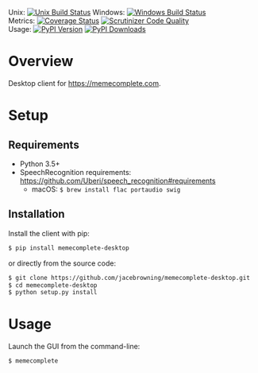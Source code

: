 Unix: [![Unix Build Status](http://img.shields.io/travis/jacebrowning/memecomplete-desktop/master.svg)](https://travis-ci.org/jacebrowning/memecomplete-desktop) Windows: [![Windows Build Status](https://img.shields.io/appveyor/ci/jacebrowning/memecomplete-desktop/master.svg)](https://ci.appveyor.com/project/jacebrowning/memecomplete-desktop)<br>Metrics: [![Coverage Status](http://img.shields.io/coveralls/jacebrowning/memecomplete-desktop/master.svg)](https://coveralls.io/r/jacebrowning/memecomplete-desktop) [![Scrutinizer Code Quality](http://img.shields.io/scrutinizer/g/jacebrowning/memecomplete-desktop.svg)](https://scrutinizer-ci.com/g/jacebrowning/memecomplete-desktop/?branch=master)<br>Usage: [![PyPI Version](http://img.shields.io/pypi/v/memecomplete-desktop.svg)](https://pypi.python.org/pypi/memecomplete-desktop) [![PyPI Downloads](http://img.shields.io/pypi/dm/memecomplete-desktop.svg)](https://pypi.python.org/pypi/memecomplete-desktop)

# Overview

Desktop client for https://memecomplete.com.

# Setup

## Requirements

* Python 3.5+
* SpeechRecognition requirements: https://github.com/Uberi/speech_recognition#requirements
  * macOS: `$ brew install flac portaudio swig`

## Installation

Install the client with pip:

```sh
$ pip install memecomplete-desktop
```

or directly from the source code:

```sh
$ git clone https://github.com/jacebrowning/memecomplete-desktop.git
$ cd memecomplete-desktop
$ python setup.py install
```

# Usage

Launch the GUI from the command-line:

```sh
$ memecomplete
```
